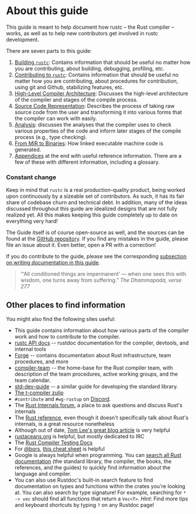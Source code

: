 # About this guide

This guide is meant to help document how rustc – the Rust compiler – works,
as well as to help new contributors get involved in rustc development.

There are seven parts to this guide:

1. [Building `rustc`][p1]:
   Contains information that should be useful no matter how you are contributing,
   about building, debugging, profiling, etc.
2. [Contributing to `rustc`][p2]:
   Contains information that should be useful no matter how you are contributing,
   about procedures for contribution, using git and Github, stabilizing features, etc.
3. [High-Level Compiler Architecture][p3]:
   Discusses the high-level architecture of the compiler and stages of the compile process.
4. [Source Code Representation][p4]:
   Describes the process of taking raw source code from the user
   and transforming it into various forms that the compiler can work with easily.
5. [Analysis][p5]:
   discusses the analyses that the compiler uses to check various properties of the code
   and inform later stages of the compile process (e.g., type checking).
6. [From MIR to Binaries][p6]: How linked executable machine code is generated.
7. [Appendices][p7] at the end with useful reference information.
   There are a few of these with different information, including a glossary.

[p1]: ./building/how-to-build-and-run.html
[p2]: ./contributing.md
[p3]: ./part-2-intro.md
[p4]: ./part-3-intro.md
[p5]: ./part-4-intro.md
[p6]: ./part-5-intro.md
[p7]: ./appendix/background.md

### Constant change

Keep in mind that `rustc` is a real production-quality product,
being worked upon continuously by a sizeable set of contributors.
As such, it has its fair share of codebase churn and technical debt.
In addition, many of the ideas discussed throughout this guide are idealized designs
that are not fully realized yet.
All this makes keeping this guide completely up to date on everything very hard!

The Guide itself is of course open-source as well,
and the sources can be found at the [GitHub repository].
If you find any mistakes in the guide, please file an issue about it.
Even better, open a PR with a correction!

If you do contribute to the guide,
please see the corresponding [subsection on writing documentation in this guide].

[subsection on writing documentation in this guide]: contributing.md#contributing-to-rustc-dev-guide

> “‘All conditioned things are impermanent’ — 
> when one sees this with wisdom, one turns away from suffering.”
> _The Dhammapada, verse 277_

## Other places to find information

You might also find the following sites useful:

- This guide contains information about how various parts of the
  compiler work and how to contribute to the compiler.
- [rustc API docs] -- rustdoc documentation for the compiler, devtools, and internal tools
- [Forge] -- contains documentation about Rust infrastructure, team procedures, and more
- [compiler-team] -- the home-base for the Rust compiler team, with description
  of the team procedures, active working groups, and the team calendar.
- [std-dev-guide] -- a similar guide for developing the standard library.
- [The t-compiler zulip][z]
- `#contribute` and `#wg-rustup` on [Discord](https://discord.gg/rust-lang).
- The [Rust Internals forum][rif], a place to ask questions and
  discuss Rust's internals
- The [Rust reference][rr], even though it doesn't specifically talk about
  Rust's internals, is a great resource nonetheless
- Although out of date, [Tom Lee's great blog article][tlgba] is very helpful
- [rustaceans.org][ro] is helpful, but mostly dedicated to IRC
- The [Rust Compiler Testing Docs][rctd]
- For [@bors], [this cheat sheet][cheatsheet] is helpful
- Google is always helpful when programming.
  You can [search all Rust documentation][gsearchdocs] (the standard library,
  the compiler, the books, the references, and the guides) to quickly find
  information about the language and compiler.
- You can also use Rustdoc's built-in search feature to find documentation on
  types and functions within the crates you're looking at. You can also search
  by type signature! For example, searching for `* -> vec` should find all
  functions that return a `Vec<T>`.
  _Hint:_ Find more tips and keyboard shortcuts by typing `?` on any Rustdoc
  page!


[rustc dev guide]: about-this-guide.md
[gsearchdocs]: https://www.google.com/search?q=site:doc.rust-lang.org+your+query+here
[stddocs]: https://doc.rust-lang.org/std
[rif]: http://internals.rust-lang.org
[rr]: https://doc.rust-lang.org/book/
[rustforge]: https://forge.rust-lang.org/
[tlgba]: https://tomlee.co/2014/04/a-more-detailed-tour-of-the-rust-compiler/
[ro]: https://www.rustaceans.org/
[rctd]: tests/intro.md
[cheatsheet]: https://bors.rust-lang.org/
[Miri]: https://github.com/rust-lang/miri
[@bors]: https://github.com/bors
[GitHub repository]: https://github.com/rust-lang/rustc-dev-guide/
[rustc API docs]: https://doc.rust-lang.org/nightly/nightly-rustc/rustc_middle
[Forge]: https://forge.rust-lang.org/
[compiler-team]: https://github.com/rust-lang/compiler-team/
[std-dev-guide]: https://std-dev-guide.rust-lang.org/
[z]: https://rust-lang.zulipchat.com/#narrow/stream/131828-t-compiler
